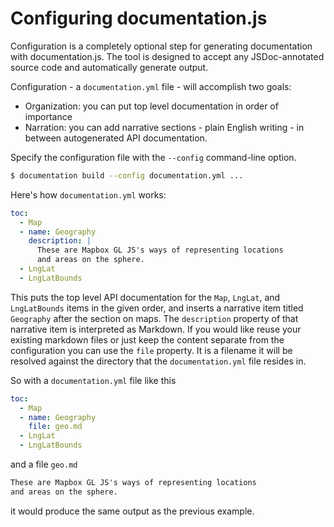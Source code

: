 # Configuring documentation.js

Configuration is a completely optional step for generating documentation
with documentation.js. The tool is designed to accept any JSDoc-annotated
source code and automatically generate output.

Configuration - a `documentation.yml` file - will accomplish two goals:

* Organization: you can put top level documentation in order of importance
* Narration: you can add narrative sections - plain English writing - in
  between autogenerated API documentation.
  
Specify the configuration file with the `--config` command-line option.
```sh
$ documentation build --config documentation.yml ...
```

Here's how `documentation.yml` works:

```yml
toc:
  - Map
  - name: Geography
    description: |
      These are Mapbox GL JS's ways of representing locations
      and areas on the sphere.
  - LngLat
  - LngLatBounds
```

This puts the top level API documentation for the `Map`, `LngLat`, and `LngLatBounds`
items in the given order, and inserts a narrative item titled `Geography`
after the section on maps. The `description` property of that narrative item
is interpreted as Markdown.
If you would like reuse your existing markdown files or just keep the content separate from the configuration you can use the `file` property. It is a filename it will be resolved against the directory that the `documentation.yml` file resides in.

So with a `documentation.yml` file like this

```yml
toc:
  - Map
  - name: Geography
    file: geo.md
  - LngLat
  - LngLatBounds
```

and a file `geo.md`

```markdown
These are Mapbox GL JS's ways of representing locations
and areas on the sphere.
```

it would produce the same output as the previous example.
